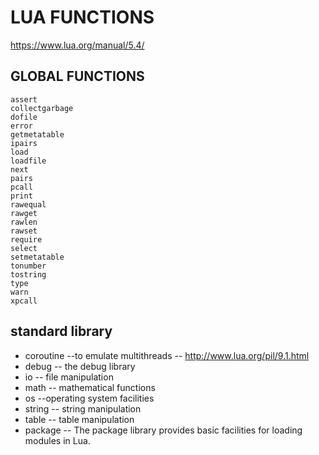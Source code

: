 # LUA FUNCTIONS

https://www.lua.org/manual/5.4/

## GLOBAL FUNCTIONS

    assert
    collectgarbage
    dofile
    error
    getmetatable
    ipairs
    load
    loadfile
    next
    pairs
    pcall
    print
    rawequal
    rawget
    rawlen
    rawset
    require
    select
    setmetatable
    tonumber
    tostring
    type
    warn
    xpcall

## standard library

* coroutine     --to emulate multithreads
                -- http://www.lua.org/pil/9.1.html
* debug         -- the debug library
* io            -- file manipulation
* math          -- mathematical functions
* os            --operating system  facilities
* string        -- string manipulation
* table         -- table manipulation
* package       -- The package library provides basic facilities for loading modules in Lua.